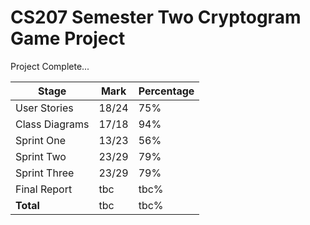# CS207 Semester Two Cryptogram Game Project 

Project Complete... 


| Stage           | Mark          | Percentage    | 
| --------------- | ------------- | ------------- |	
| User Stories    | 18/24         | 75%           |
| Class Diagrams  | 17/18         | 94%           |
| Sprint One      | 13/23         | 56%           | 
| Sprint Two      | 23/29         | 79%           | 
| Sprint Three    | 23/29         | 79%           | 
| Final Report    | tbc           | tbc%          |
| **Total**       | tbc           | tbc%          |



